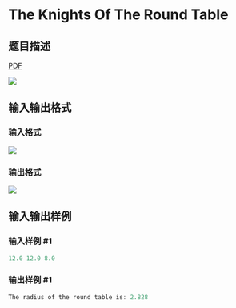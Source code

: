 # The Knights Of The Round Table

## 题目描述

[problemUrl]: https://uva.onlinejudge.org/index.php?option=com_onlinejudge&Itemid=8&category=13&page=show_problem&problem=1136

[PDF](https://uva.onlinejudge.org/external/101/p10195.pdf)

![](https://cdn.luogu.com.cn/upload/vjudge_pic/UVA10195/26b3d6e23f6440f956036568e04b8a0d08dd24e7.png)

## 输入输出格式

### 输入格式

![](https://cdn.luogu.com.cn/upload/vjudge_pic/UVA10195/c7b9e213db9948e8bd9c5941567c78f4c3a92d8e.png)

### 输出格式

![](https://cdn.luogu.com.cn/upload/vjudge_pic/UVA10195/50b136740a17f9699af6a14c197b0bfce911ceb8.png)

## 输入输出样例

### 输入样例 #1

```cpp
12.0 12.0 8.0
```


### 输出样例 #1

```cpp
The radius of the round table is: 2.828
```


